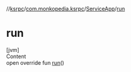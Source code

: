 //[ksrpc](../../index.md)/[com.monkopedia.ksrpc](../index.md)/[ServiceApp](index.md)/[run](run.md)



# run  
[jvm]  
Content  
open override fun [run](run.md)()  



